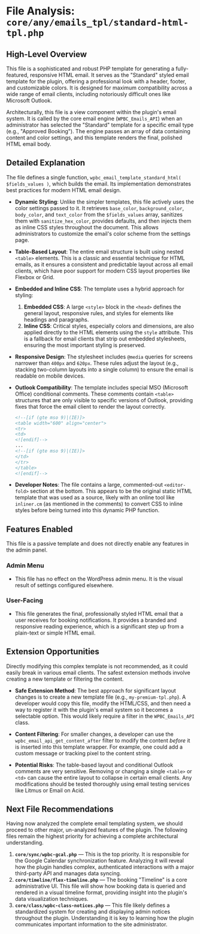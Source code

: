 # File Analysis: `core/any/emails_tpl/standard-html-tpl.php`

## High-Level Overview

This file is a sophisticated and robust PHP template for generating a fully-featured, responsive HTML email. It serves as the "Standard" styled email template for the plugin, offering a professional look with a header, footer, and customizable colors. It is designed for maximum compatibility across a wide range of email clients, including notoriously difficult ones like Microsoft Outlook.

Architecturally, this file is a view component within the plugin's email system. It is called by the core email engine (`WPBC_Emails_API`) when an administrator has selected the "Standard" template for a specific email type (e.g., "Approved Booking"). The engine passes an array of data containing content and color settings, and this template renders the final, polished HTML email body.

## Detailed Explanation

The file defines a single function, `wpbc_email_template_standard_html( $fields_values )`, which builds the email. Its implementation demonstrates best practices for modern HTML email design.

-   **Dynamic Styling**: Unlike the simpler templates, this file actively uses the color settings passed to it. It retrieves `base_color`, `background_color`, `body_color`, and `text_color` from the `$fields_values` array, sanitizes them with `sanitize_hex_color`, provides defaults, and then injects them as inline CSS styles throughout the document. This allows administrators to customize the email's color scheme from the settings page.

-   **Table-Based Layout**: The entire email structure is built using nested `<table>` elements. This is a classic and essential technique for HTML emails, as it ensures a consistent and predictable layout across all email clients, which have poor support for modern CSS layout properties like Flexbox or Grid.

-   **Embedded and Inline CSS**: The template uses a hybrid approach for styling:
    1.  **Embedded CSS**: A large `<style>` block in the `<head>` defines the general layout, responsive rules, and styles for elements like headings and paragraphs.
    2.  **Inline CSS**: Critical styles, especially colors and dimensions, are also applied directly to the HTML elements using the `style` attribute. This is a fallback for email clients that strip out embedded stylesheets, ensuring the most important styling is preserved.

-   **Responsive Design**: The stylesheet includes `@media` queries for screens narrower than `400px` and `620px`. These rules adjust the layout (e.g., stacking two-column layouts into a single column) to ensure the email is readable on mobile devices.

-   **Outlook Compatibility**: The template includes special MSO (Microsoft Office) conditional comments. These comments contain `<table>` structures that are only visible to specific versions of Outlook, providing fixes that force the email client to render the layout correctly.

    ```html
    <!--[if (gte mso 9)|(IE)]>
    <table width="600" align="center">
    <tr>
    <td>
    <![endif]-->
    ...
    <!--[if (gte mso 9)|(IE)]>
    </td>
    </tr>
    </table>
    <![endif]-->
    ```

-   **Developer Notes**: The file contains a large, commented-out `<editor-fold>` section at the bottom. This appears to be the original static HTML template that was used as a source, likely with an online tool like `inliner.cm` (as mentioned in the comments) to convert CSS to inline styles before being turned into this dynamic PHP function.

## Features Enabled

This file is a passive template and does not directly enable any features in the admin panel.

### Admin Menu

-   This file has no effect on the WordPress admin menu. It is the visual result of settings configured elsewhere.

### User-Facing

-   This file generates the final, professionally styled HTML email that a user receives for booking notifications. It provides a branded and responsive reading experience, which is a significant step up from a plain-text or simple HTML email.

## Extension Opportunities

Directly modifying this complex template is not recommended, as it could easily break in various email clients. The safest extension methods involve creating a new template or filtering the content.

-   **Safe Extension Method**: The best approach for significant layout changes is to create a new template file (e.g., `my-premium-tpl.php`). A developer would copy this file, modify the HTML/CSS, and then need a way to register it with the plugin's email system so it becomes a selectable option. This would likely require a filter in the `WPBC_Emails_API` class.

-   **Content Filtering**: For smaller changes, a developer can use the `wpbc_email_api_get_content_after` filter to modify the content *before* it is inserted into this template wrapper. For example, one could add a custom message or tracking pixel to the content string.

-   **Potential Risks**: The table-based layout and conditional Outlook comments are very sensitive. Removing or changing a single `<table>` or `<td>` can cause the entire layout to collapse in certain email clients. Any modifications should be tested thoroughly using email testing services like Litmus or Email on Acid.

## Next File Recommendations

Having now analyzed the complete email templating system, we should proceed to other major, un-analyzed features of the plugin. The following files remain the highest priority for achieving a complete architectural understanding.

1.  **`core/sync/wpbc-gcal.php`** — This is the top priority. It is responsible for the Google Calendar synchronization feature. Analyzing it will reveal how the plugin handles complex, authenticated interactions with a major third-party API and manages data syncing.
2.  **`core/timeline/flex-timeline.php`** — The booking "Timeline" is a core administrative UI. This file will show how booking data is queried and rendered in a visual timeline format, providing insight into the plugin's data visualization techniques.
3.  **`core/class/wpbc-class-notices.php`** — This file likely defines a standardized system for creating and displaying admin notices throughout the plugin. Understanding it is key to learning how the plugin communicates important information to the site administrator.
